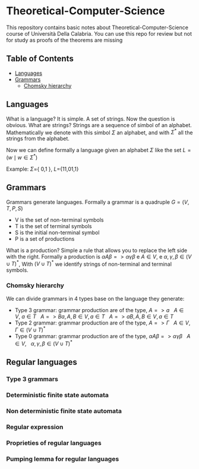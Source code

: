 # Theoretical-Computer-Science
This repository contains basic notes about Theoretical-Computer-Science course of Università Della Calabria. You can use this repo for review but not for study as proofs of the theorems are missing

## Table of Contents
- [Languages](#languages)
- [Grammars](#grammars)
  + [Chomsky hierarchy](#chomsky-hierarchy)

## Languages
What is a language? It is simple. A set of strings. Now the question is obvious. What are strings? Strings are a sequence of simbol of an alphabet. Mathematically we denote with this simbol $\Sigma$ an alphabet, and with $\Sigma^*$ all the strings from the alphabet. </br>

Now we can define formally a language given an alphabet $\Sigma$ like the set $L= ( w \mid  w \in  \Sigma ^* )$ </br>

Example: $\Sigma =${ 0,1 }, $L=${11,01,1}

## Grammars
Grammars generate languages. Formally a grammar is a quadruple $G = (V,T,P,S)$
- V is the set of non-terminal symbols
- T is the set of terminal symbols
- S is the initial non-terminal symbol
- P is a set of productions

What is a production? Simple a rule that allows you to replace the left side with the right. 
Formally a production is $\alpha A \beta => \alpha \gamma \beta$ e $A \in V$, e 
$`\alpha , \gamma , \beta \in (V \cup T )^*`$, With $(V \cup T )^*$ we identify strings of non-terminal and terminal symbols.

### Chomsky hierarchy

We can divide grammars in 4 types base on the language they generate:
- Type 3 grammar: grammar production are of the type, $`A => a`$ &nbsp;  $`A \in V,\ a \in T `$ &nbsp; $`A => Ba, A,B \in V, a \in T`$ &nbsp; $`A => aB, A,B \in V, a \in T`$
- Type 2 grammar: grammar production are of the type, $`A => \Gamma `$ &nbsp;  $`A \in V, \Gamma \in (V \cup T)^*`$
- Type 0 grammar: grammar production are of the type, $`\alpha A \beta => \alpha \gamma \beta`$ &nbsp; $`A \in V`$, &nbsp; $`\alpha , \gamma , \beta \in (V \cup T )^*`$
  
## Regular languages
### Type 3 grammars
### Deterministic finite state automata
### Non deterministic finite state automata
### Regular expression
### Proprieties of regular languages
### Pumping lemma for regular languages

